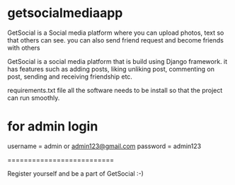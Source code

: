 # getsocialmediaapp
GetSocial is a Social media platform where you can upload photos, text so that others can see. you can also send friend request and become friends with others

GetSocial is a social media platform that is build using Django framework. it has features such as adding posts, liking unliking post, 
commenting on post, sending and receiving friendship etc.

requirements.txt file all the software needs to be install so that the project can run smoothly.

for admin login
============================
username = admin or admin123@gmail.com
password = admin123

==========================

Register yourself and be a part of GetSocial :-)
